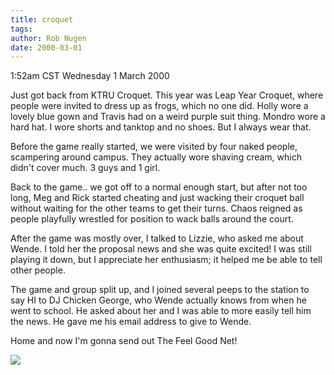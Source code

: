 ```yaml
---
title: croquet
tags: 
author: Rob Nugen
date: 2000-03-01
---
```


<title>KTRU Leap Year Croquet</title>
<p class=date>1:52am CST Wednesday 1 March 2000</p>

<p>Just got back from KTRU Croquet.  This year was Leap Year Croquet, where people were invited to dress up as frogs, which no one did.  Holly wore a lovely blue gown and Travis had on a weird purple suit thing.  Mondro wore a hard hat.  I wore shorts and tanktop and no shoes.  But I always wear that.

<p>Before the game really started, we were visited by four naked people, scampering around campus.   They actually wore shaving cream, which didn't cover much.  3 guys and 1 girl.  

<p>Back to the game.. we got off to a normal enough start, but after not too long, Meg and Rick started cheating and just wacking their croquet ball without waiting for the other teams to get their turns.  Chaos reigned as people playfully wrestled for position to wack balls around the court.

<p>After the game was mostly over, I talked to Lizzie, who asked me about Wende.  I told her the proposal news and she was quite excited!  I was still playing it down, but I appreciate her enthusiasm; it helped me be able to tell other people.

<p>The game and group split up, and I joined several peeps to the station to say HI to DJ Chicken George, who Wende actually knows from when he went to school.  He asked about her and I was able to more easily tell him the news.  He gave me his email address to give to Wende.

<p>Home and now I'm gonna send out The Feel Good Net!

<p><img src='/images/rob/wL-ROB.gif'>

